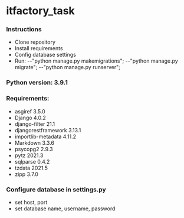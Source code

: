 # itfactory_task

### Instructions 
- Clone repository
- Install requirements
- Config database settings
- Run: 
--"python manage.py makemigrations";
--"python manage.py migrate";
--"python manage.py runserver";

### Python version: 3.9.1

### Requirements:
- asgiref 3.5.0
- Django 4.0.2
- django-filter 21.1
- djangorestframework 3.13.1
- importlib-metadata 4.11.2
- Markdown 3.3.6
- psycopg2 2.9.3
- pytz 2021.3
- sqlparse 0.4.2
- tzdata 2021.5
- zipp 3.7.0

### Configure database in settings.py
- set host, port
- set database name, username, password
